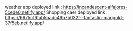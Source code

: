 weather app deployed link : https://incandescent-alfajores-5cede0.netlify.app/
Shopping caer deployed link : https://6675c16fab5badc49b7b032f--fantastic-marigold-37f5eb.netlify.app/
